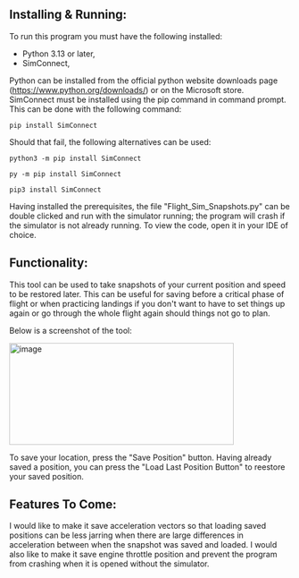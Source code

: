 ## Installing & Running:
To run this program you must have the following installed:

- Python 3.13 or later,
- SimConnect,

Python can be installed from the official python website downloads page (https://www.python.org/downloads/) or on the Microsoft store. SimConnect must be installed using the pip command in command prompt. This can be done with the following command:

```
pip install SimConnect
```

Should that fail, the following alternatives can be used:

```
python3 -m pip install SimConnect
```
```
py -m pip install SimConnect
```

```
pip3 install SimConnect
```

Having installed the prerequisites, the file "Flight_Sim_Snapshots.py" can be double clicked and run with the simulator running; the program will crash if the simulator is not already running. To view the code, open it in your IDE of choice.

## Functionality:
This tool can be used to take snapshots of your current position and speed to be restored later. This can be useful for saving before a critical phase of flight or when practicing landings if you don't want to have to set things up again or go through the whole flight again should things not go to plan.

Below is a screenshot of the tool:

<img width="402" height="182" alt="image" src="https://github.com/user-attachments/assets/a865e1d2-12be-443c-90ae-1efa72af49b1" />

To save your location, press the "Save Position" button. Having already saved a position, you can press the "Load Last Position Button" to reestore your saved position.

## Features To Come:
I would like to make it save acceleration vectors so that loading saved positions can be less jarring when there are large differences in acceleration between when the snapshot was saved and loaded. I would also like to make it save engine throttle position and prevent the program from crashing when it is opened without the simulator.
